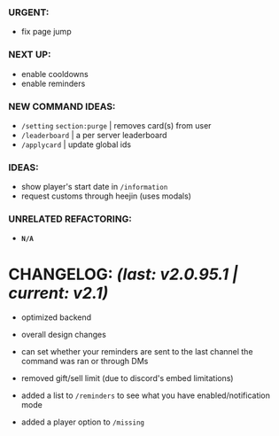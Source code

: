 ### **URGENT:**
 - fix page jump

### **NEXT UP:**
 - enable cooldowns
 - enable reminders

### **NEW COMMAND IDEAS:**
 - `/setting` `section:purge` | removes card(s) from user
 - `/leaderboard` | a per server leaderboard
 - `/applycard` | update global ids

### **IDEAS:**
 - show player's start date in `/information`
 - request customs through heejin (uses modals)

### **UNRELATED REFACTORING:**
 - **`N/A`**

<!-- - - - - - - - - - - -->
# **CHANGELOG:** *(last: v2.0.95.1 | current: v2.1)*
 - optimized backend
 - overall design changes

 - can set whether your reminders are sent to the last channel the command was ran or through DMs

 - removed gift/sell limit (due to discord's embed limitations)

 - added a list to `/reminders` to see what you have enabled/notification mode
 - added a player option to `/missing`
